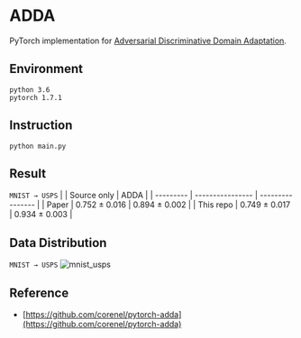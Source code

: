 # ADDA

PyTorch implementation for [Adversarial Discriminative Domain Adaptation](https://arxiv.org/pdf/1702.05464.pdf).


## Environment

```
python 3.6
pytorch 1.7.1
```


## Instruction

```
python main.py
```


## Result

`MNIST → USPS`
|           |    Source only   |       ADDA       |
| --------- | ---------------- | ---------------- |
|   Paper   | 0.752 &pm; 0.016 | 0.894 &pm; 0.002 |
| This repo | 0.749 &pm; 0.017 | 0.934 &pm; 0.003 |


## Data Distribution

`MNIST → USPS`
![mnist_usps](https://user-images.githubusercontent.com/87518376/129594692-8a66fb40-b0eb-41ef-b0ed-b2da53c8a59d.png)


## Reference

- [https://github.com/corenel/pytorch-adda](https://github.com/corenel/pytorch-adda)